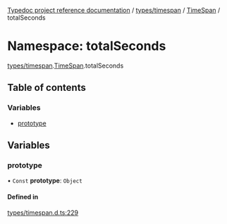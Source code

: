 [Typedoc project reference documentation](../README.md) / [types/timespan](types_timespan.md) / [TimeSpan](types_timespan.timespan.md) / totalSeconds

# Namespace: totalSeconds

[types/timespan](types_timespan.md).[TimeSpan](types_timespan.timespan.md).totalSeconds

## Table of contents

### Variables

- [prototype](types_timespan.timespan.totalseconds.md#prototype)

## Variables

### prototype

• `Const` **prototype**: `Object`

#### Defined in

[types/timespan.d.ts:229](https://github.com/DocuWare/REST-Sample-TS/blob/beb3ada/src/types/timespan.d.ts#L229)
